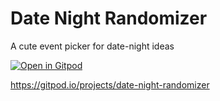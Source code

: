 # Date Night Randomizer

A cute event picker for date-night ideas

[![Open in Gitpod](https://gitpod.io/button/open-in-gitpod.svg)](https://gitpod.io/#https://github.com/brajac709/date-night-randomizer)

https://gitpod.io/projects/date-night-randomizer